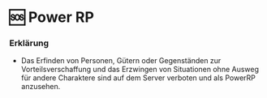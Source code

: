 # 🆘 Power RP

### Erklärung <a href="#0-toc-title" id="0-toc-title"></a>

+ Das Erfinden von Personen, Gütern oder Gegenständen zur Vorteilsverschaffung und das Erzwingen von Situationen ohne Ausweg für andere Charaktere sind auf dem Server verboten und als PowerRP anzusehen.
